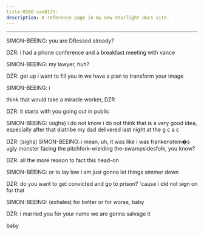 ```yaml
---
title:0508.can0135-
description: A reference page in my new Starlight docs site.
---
```

----- 
SIMON-BEEING: you are DRessed already? 
 
DZR: i had a phone conference and a breakfast meeting with vance
 
SIMON-BEEING: my lawyer, huh? 
 
DZR: get up
 i want to fill you in
 we have a plan to transform your image


SIMON-BEEING: i


 think that would take a miracle worker, DZR
 
DZR: it starts with you going out in public
 
SIMON-BEEING: (sighs) i do not know
 i do not think that is a very good idea, especially 
after that diatribe my dad delivered last night at the g
c
a
c
 
DZR: (sighs) 
SIMON-BEEING: i mean, uh, it was like i was frankenstein�s ugly monster facing the 
pitchfork-wielding the-swampsidesfolk, you know? 
 
DZR: all the more reason to fact this head-on
 
SIMON-BEEING: or to lay low
 i am just gonna let things simmer down
 
DZR: do you want to get convicted and go to prison? 
 'cause i did not sign on 
for that
 
SIMON-BEEING: (exhales) for better or for worse, baby
 
DZR: i married you for your name
 we are gonna salvage it


 baby
 
